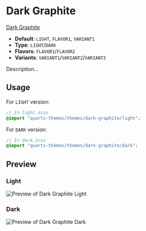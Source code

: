 # Dark Graphite

[Dark Graphite](#)

- **Default**: `LIGHT`, `FLAVOR1`, `VARIANT1`
- **Type**: `LIGHT`/`DARK`
- **Flavors**: `FLAVOR1`/`FLAVOR2`
- **Variants**: `VARIANT1`/`VARIANT2`/`VARIANT3`

Description...

## Usage

For `LIGHT` version:

```scss
// In light.scss
@import "quartz-themes/themes/dark-graphite/light";
```

For `DARK` version:

```scss
// In dark.scss
@import "quartz-themes/themes/dark-graphite/dark";
```

## Preview

### Light

![Preview of Dark Graphite Light](preview-light.png)

### Dark

![Preview of Dark Graphite Dark](preview-dark.png)
